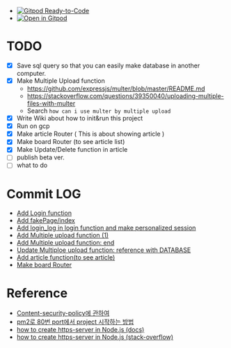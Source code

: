 * [![Gitpod Ready-to-Code](https://img.shields.io/badge/Gitpod-ready--to--code-blue?logo=gitpod)](https://gitpod.io/#https://github.com/<your-org>/<your-project>)
* [![Open in Gitpod](https://gitpod.io/button/open-in-gitpod.svg)](https://gitpod.io/#https://github.com/Aaaaiiiiiee/familly_blog_practice)

# TODO
- [x] Save sql query so that you can easily make database in another computer.
- [x] Make Multiple Upload function
    * https://github.com/expressjs/multer/blob/master/README.md
    * https://stackoverflow.com/questions/39350040/uploading-multiple-files-with-multer
    * Search `how can i use multer by multiple upload`
- [x] Write Wiki about how to init&run this project
- [x] Run on gcp
- [x] Make article Router ( This is about showing article )
- [x] Make board Router (to see article list)
- [x] Make Update/Delete function in article
- [ ] publish beta ver.
- [ ] what to do

# Commit LOG
* [Add Login function](https://github.com/Aaaaiiiiiee/family_blog_practice/commit/85781019622bdefd4c0ad1e584f2f984ebc3ab0e)
* [Add fakePage/index](https://github.com/Aaaaiiiiiee/family_blog_practice/commit/e1db4f6fb1f6554a42af01ce340b66b518748334)
* [Add login_log in login function and make personalized session](https://github.com/Aaaaiiiiiee/family_blog_practice/commit/3bfd6f1ff6d7957940b89c6713d1a14a47d8c903)
* [Add Multiple upload function (1)](https://github.com/Aaaaiiiiiee/family_blog_practice/commit/2a95a1c6b77065d6e7760a295bf00223ee76138d)
* [Add Multiple upload function: end](https://github.com/Aaaaiiiiiee/family_blog_practice/commit/72a9f0c994dc54b6636d4ff3c73b897a596ebc62)
* [Update Multiploe upload function: reference with DATABASE](https://github.com/Aaaaiiiiiee/family_blog_practice/commit/d71aebe350ff18c45ab76b4af8a0b07504b4a044)
* [Add article function(to see article)](https://github.com/Aaaaiiiiiee/family_blog_practice/commit/fea08e25753758f515b660674d7b124793da9d10)
* [Make board Router](https://github.com/Aaaaiiiiiee/family_blog_practice/commit/26a8a3e1cea1a2113d85c5d48e8664ec542c096c)

# Reference
* [Content-security-policy에 관하여](https://developers.google.com/web/fundamentals/security/csp?hl=ko)
* [pm2로 80번 port에서 project 시작하는 방법](https://www.digitalocean.com/community/tutorials/how-to-use-pm2-to-setup-a-node-js-production-environment-on-an-ubuntu-vps#give-safe-user-permission-to-use-port-80)
* [how to create https-server in Node.js (docs)](https://nodejs.org/en/knowledge/HTTP/servers/how-to-create-a-HTTPS-server/)
* [how to create https-server in Node.js (stack-overflow)](https://stackoverflow.com/questions/11744975/enabling-https-on-express-js)